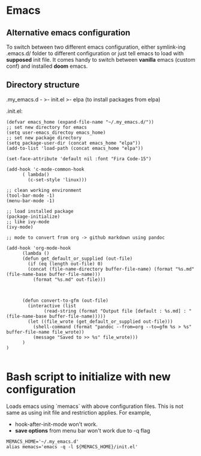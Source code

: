 # Emacs

## Alternative emacs configuration

To switch between two different emacs configuration, either symlink-ing
.emacs.d/ folder to different configuration or just tell emacs to load
with **supposed** init file. It comes handy to switch between
**vanilla** emacs (custom conf) and installed **doom** emacs.

## Directory structure

.my\_emacs.d - \>- init.el \>- elpa (to install packages from elpa)

.init.el:

``` 
(defvar emacs_home (expand-file-name "~/.my_emacs.d/"))
;; set new directory for emacs 
(setq user-emacs_directoy emacs_home)
;; set new package directory 
(setq package-user-dir (concat emacs_home "elpa"))
(add-to-list 'load-path (concat emacs_home "elpa"))

(set-face-attribute 'default nil :font "Fira Code-15")

(add-hook 'c-mode-common-hook
      ( lambda()
        (c-set-style 'linux)))

;; clean working environment 
(tool-bar-mode -1)
(menu-bar-mode -1)

;; load installed package
(package-initialize) 
;; like ivy-mode 
(ivy-mode)

;; mode to convert from org -> github markdown using pandoc

(add-hook 'org-mode-hook
      (lambda () 
      (defun get_default_or_supplied (out-file)
        (if (eq (length out-file) 0)
        (concat (file-name-directory buffer-file-name) (format "%s.md" (file-name-base buffer-file-name)))
          (format "%s.md" out-file)))



      (defun convert-to-gfm (out-file)
        (interactive (list
              (read-string (format "Output file [default : %s.md] : " (file-name-base buffer-file-name)))))
        (let ((file_wrote (get_default_or_supplied out-file)))
          (shell-command (format "pandoc --from=org --to=gfm %s > %s" buffer-file-name file_wrote))
          (message "Saved to >> %s" file_wrote)))
      )             
)


```

# Bash script to initialize with new configuration

Loads emacs using \`memacs\` with above configuration files. This is not
same as using init file and restriction applies. For example,

  - hook-after-init-mode won't work.
  - **save options** from menu bar won't work due to -q flag

<!-- end list -->

    MEMACS_HOME='~/.my_emacs.d'
    alias memacs='emacs -q -l ${MEMACS_HOME}/init.el'
